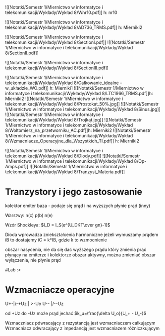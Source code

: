 ![[Notatki/Semestr 1/Miernictwo w informatyce i telekomunikacji/Wykłady/Wykład 8/Wnr10.pdf]] h: nr10

![[Notatki/Semestr 1/Miernictwo w informatyce i telekomunikacji/Wykłady/Wykład 8/AD736_TRMS.pdf]] h: Mierniki2

![[Notatki/Semestr 1/Miernictwo w informatyce i telekomunikacji/Wykłady/Wykład 8/SectionI.pdf]]
![[Notatki/Semestr 1/Miernictwo w informatyce i telekomunikacji/Wykłady/Wykład 8/SectionII.pdf]]

![[Notatki/Semestr 1/Miernictwo w informatyce i telekomunikacji/Wykłady/Wykład 8/SectionIII.pdf]]

![[Notatki/Semestr 1/Miernictwo w informatyce i telekomunikacji/Wykłady/Wykład 8/Całkowanie_idealne - w_układzie_WO.pdf]] h: Mierniki1
![[Notatki/Semestr 1/Miernictwo w informatyce i telekomunikacji/Wykłady/Wykład 8/LTC1966_TRMS.pdf]]h: Mierniki2
![[Notatki/Semestr 1/Miernictwo w informatyce i telekomunikacji/Wykłady/Wykład 8/Prostokat_50%.jpg]]
![[Notatki/Semestr 1/Miernictwo w informatyce i telekomunikacji/Wykłady/Wykład 8/Sinus.jpg]]
![[Notatki/Semestr 1/Miernictwo w informatyce i telekomunikacji/Wykłady/Wykład 8/Trojkąt.jpg]]
![[Notatki/Semestr 1/Miernictwo w informatyce i telekomunikacji/Wykłady/Wykład 8/Woltomierz_na_przetworniku_AC.pdf]]h: Mierniki2
![[Notatki/Semestr 1/Miernictwo w informatyce i telekomunikacji/Wykłady/Wykład 8/Wzmacniacze_Operacyjne_dla_Wszystkich_TI.pdf]] h: Mierniki2

![[Notatki/Semestr 1/Miernictwo w informatyce i telekomunikacji/Wykłady/Wykład 8/Diody.pdf]]
![[Notatki/Semestr 1/Miernictwo w informatyce i telekomunikacji/Wykłady/Wykład 8/Op-Amps.pdf]]
![[Notatki/Semestr 1/Miernictwo w informatyce i telekomunikacji/Wykłady/Wykład 8/Tranzyst_Materia.pdf]]

# Tranzystory i jego zastosowanie

kolektor
emiter
baza - podaje się prąd i na wyższych płynie prąd (inny)

Warstwy:
n(c) 
p(b) 
n(e) 

Wzór Shockleya: $I_D = I_S(e^{U_DKT\over gn}-1)$

Dioda wprowadza zniekształcenia harmoniczne
jeżeli wymuszamy prądem iB to dostajemy iC = k\*IB, gdzie k to wzmocnienie

obszar nasycenia, nie da się dać wyższego prądu który zmienia prąd płynący na emiterze i kolektorze
obszar aktywny, można zmieniać
obszar wyłączenia, nie płynie prąd

#Lab :<

# Wzmacniacze operacyjne

U+-|\\-+Uz
     |  >-Uo
U-- |/--Uz

od +Uz do -Uz może prąd jechać
$k_u=\frac{\delta U_o}{U_+ - U_-}$

Wzmaczniacz pdwracający z rezystancją jest wzmacniaczem całkującym
Wzmacniacz odwracający z impedancją jest wzmacniazem różniczkującym






